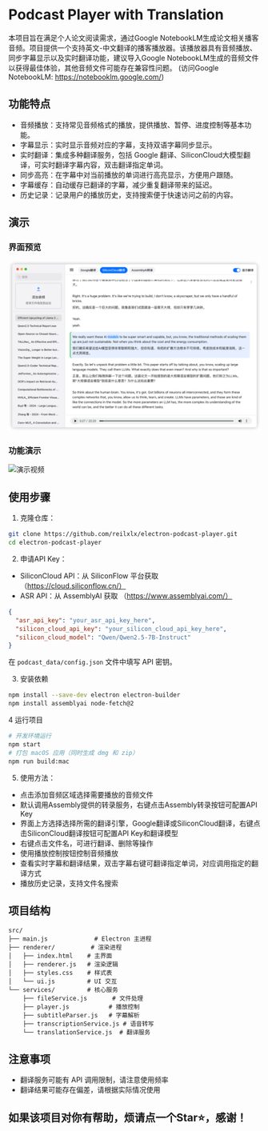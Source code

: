 # Podcast Player with Translation

本项目旨在满足个人论文阅读需求，通过Google NotebookLM生成论文相关播客音频。项目提供一个支持英文-中文翻译的播客播放器。该播放器具有音频播放、同步字幕显示以及实时翻译功能，建议导入Google NotebookLM生成的音频文件以获得最佳体验，其他音频文件可能存在兼容性问题。 (访问Google NotebookLM: https://notebooklm.google.com/)

## 功能特点

- 音频播放：支持常见音频格式的播放，提供播放、暂停、进度控制等基本功能。
- 字幕显示：实时显示音频对应的字幕，支持双语字幕同步显示。
- 实时翻译：集成多种翻译服务，包括 Google 翻译、SiliconCloud大模型翻译，可实时翻译字幕内容，双击翻译指定单词。
- 同步高亮：在字幕中对当前播放的单词进行高亮显示，方便用户跟随。
- 字幕缓存：自动缓存已翻译的字幕，减少重复翻译带来的延迟。
- 历史记录：记录用户的播放历史，支持搜索便于快速访问之前的内容。

## 演示

### 界面预览
![播放器界面](./data/demo-pic.png)

### 功能演示
![演示视频](./data/demo-video.gif)

## 使用步骤

1. 克隆仓库： 
```bash
git clone https://github.com/reilxlx/electron-podcast-player.git
cd electron-podcast-player
```

2. 申请API Key：
- SiliconCloud API：从 SiliconFlow 平台获取 （https://cloud.siliconflow.cn/）
- ASR API：从 AssemblyAI 获取 （https://www.assemblyai.com/）

```json
{
  "asr_api_key": "your_asr_api_key_here",
  "silicon_cloud_api_key": "your_silicon_cloud_api_key_here",
  "silicon_cloud_model": "Qwen/Qwen2.5-7B-Instruct"
}
```

在 `podcast_data/config.json` 文件中填写 API 密钥。

3. 安装依赖
```bash
npm install --save-dev electron electron-builder
npm install assemblyai node-fetch@2
```

4 运行项目
```bash
# 开发环境运行
npm start
# 打包 macOS 应用（同时生成 dmg 和 zip）
npm run build:mac
```

5. 使用方法：
- 点击添加音频区域选择需要播放的音频文件
- 默认调用Assembly提供的转录服务，右键点击Assembly转录按钮可配置API Key
- 界面上方选择选择所需的翻译引擎，Google翻译或SiliconCloud翻译，右键点击SiliconCloud翻译按钮可配置API Key和翻译模型
- 右键点击文件名，可进行翻译、删除等操作
- 使用播放控制按钮控制音频播放
- 查看实时字幕和翻译结果，双击字幕右键可翻译指定单词，对应调用指定的翻译方式
- 播放历史记录，支持文件名搜索


## 项目结构
```
src/
├── main.js             # Electron 主进程
├── renderer/          # 渲染进程
│   ├── index.html    # 主界面
│   ├── renderer.js   # 渲染逻辑
│   ├── styles.css    # 样式表
│   └── ui.js         # UI 交互
└── services/         # 核心服务
    ├── fileService.js       # 文件处理
    ├── player.js           # 播放控制
    ├── subtitleParser.js   # 字幕解析
    ├── transcriptionService.js # 语音转写
    └── translationService.js  # 翻译服务 
```

## 注意事项

- 翻译服务可能有 API 调用限制，请注意使用频率
- 翻译结果可能存在偏差，请根据实际情况使用

## 如果该项目对你有帮助，烦请点一个Star⭐，感谢！